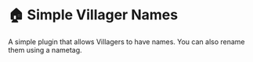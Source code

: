 # 🏠 Simple Villager Names

A simple plugin that allows Villagers to have names. You can also rename them using a nametag.
